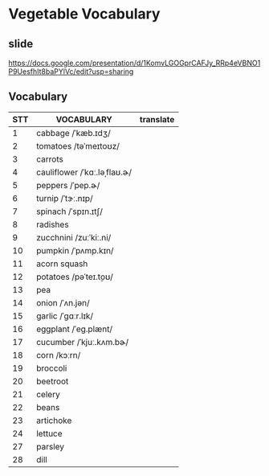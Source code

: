 # Vegetable Vocabulary

## slide 
https://docs.google.com/presentation/d/1KomvLGOGprCAFJy_RRp4eVBNO1P9UesfhIt8baPYlVc/edit?usp=sharing


## Vocabulary
| STT | VOCABULARY                   | translate |
| --- | ---------------------------- | --------- |
| 1   | cabbage /ˈkæb.ɪdʒ/           |           |
| 2   | tomatoes /təˈmeɪtoʊz/        |           |
| 3   | carrots                      |           |
| 4   | cauliflower /ˈkɑː.ləˌflaʊ.ɚ/ |           |
| 5   | peppers /ˈpep.ɚ/             |           |
| 6   | turnip /ˈtɝː.nɪp/            |           |
| 7   | spinach /ˈspɪn.ɪtʃ/          |           |
| 8   | radishes                     |           |
| 9   | zucchnini /zuːˈkiː.ni/       |           |
| 10  | pumpkin /ˈpʌmp.kɪn/          |           |
| 11  | acorn squash                 |           |
| 12  | potatoes /pəˈteɪ.t̬oʊ/        |           |
| 13  | pea                          |           |
| 14  | onion /ˈʌn.jən/              |           |
| 15  | garlic /ˈɡɑːr.lɪk/           |           |
| 16  | eggplant /ˈeɡ.plænt/         |           |
| 17  | cucumber /ˈkjuː.kʌm.bɚ/      |           |
| 18  | corn /kɔːrn/                 |           |
| 19  | broccoli                     |           |
| 20  | beetroot                     |           |
| 21  | celery                       |           |
| 22  | beans                        |           |
| 23  | artichoke                    |           |
| 24  | lettuce                      |           |
| 27  | parsley                      |           |
| 28  | dill                         |           |
